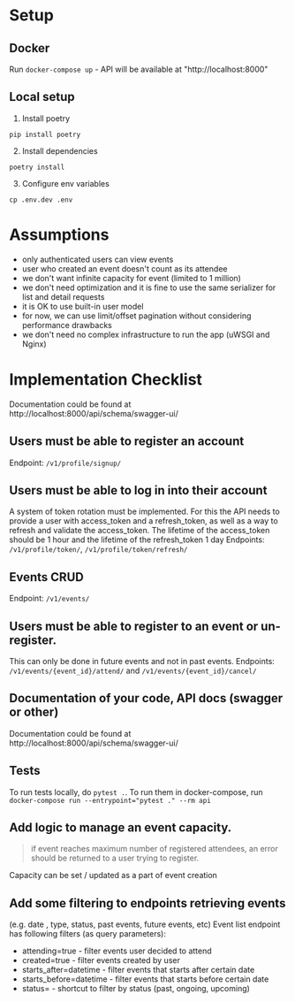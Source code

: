 # Setup
## Docker
Run `docker-compose up` - API will be available at "http://localhost:8000"
## Local setup
1. Install poetry
```
pip install poetry
```
2. Install dependencies
```
poetry install
``` 
3. Configure env variables
```
cp .env.dev .env
```

# Assumptions
* only authenticated users can view events
* user who created an event doesn't count as its attendee
* we don't want infinite capacity for event (limited to 1 million)
* we don't need optimization and it is fine to use the same serializer for list and detail requests
* it is OK to use built-in user model
* for now, we can use limit/offset pagination without considering performance drawbacks
* we don't need no complex infrastructure to run the app (uWSGI and Nginx)

# Implementation Checklist
Documentation could be found at http://localhost:8000/api/schema/swagger-ui/
## Users must be able to register an account
Endpoint: `/v1/profile/signup/`
## Users must be able to log in into their account 
A system of token rotation must be implemented. For this the API needs to provide a user with access_token and a refresh_token, as well as a way to refresh and validate the access_token. The lifetime of the access_token should be 1 hour and the lifetime of the refresh_token 1 day
Endpoints: `/v1/profile/token/`, `/v1/profile/token/refresh/`
## Events CRUD
Endpoint: `/v1/events/`
## Users must be able to register to an event or un-register. 
This can only be done in future events and not in past events.
Endpoints: `/v1/events/{event_id}/attend/` and `/v1/events/{event_id}/cancel/`
## Documentation of your code, API docs (swagger or other)
Documentation could be found at http://localhost:8000/api/schema/swagger-ui/
## Tests
To run tests locally, do `pytest .`. To run them in docker-compose, run `docker-compose run --entrypoint="pytest ." --rm api`
## Add logic to manage an event capacity. 
> if event reaches maximum number of registered attendees, an error should be returned to a user trying to register.

Capacity can be set / updated as a part of event creation 
## Add some  filtering to endpoints retrieving events 
(e.g. date , type, status, past events, future events, etc)
Event list endpoint has following filters (as query parameters):
- attending=true - filter events user decided to attend
- created=true - filter events created by user
- starts_after=datetime - filter events that starts after certain date
- starts_before=datetime - filter events that starts before certain date
- status=<value> - shortcut to filter by status (past, ongoing, upcoming)
